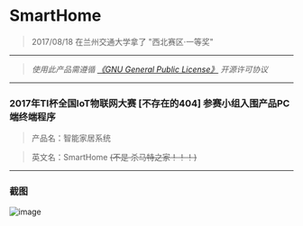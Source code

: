 # SmartHome

> 2017/08/18 在兰州交通大学拿了 "西北赛区·一等奖"

---

> *使用此产品需遵循 [《GNU General Public License》](http://www.gnu.org/licenses/old-licenses/gpl-2.0.html) 开源许可协议*

---

### 2017年TI杯全国IoT物联网大赛 **[不存在的404]** 参赛小组入围产品PC端终端程序


> 产品名：智能家居系统

> 英文名：SmartHome ~~(不是 杀马特之家！！！)~~

---
### 截图
![image](https://raw.github.com/CuteLeon/SmartHome/master/README/截图.png)
